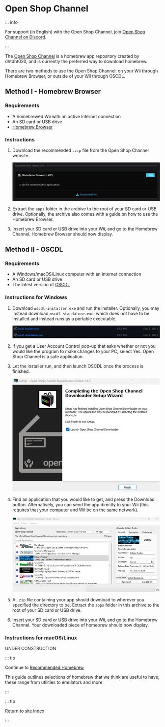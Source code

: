 # Open Shop Channel

::: info

For support (in English) with the Open Shop Channel, join [Open Shop Channel on Discord](https://discord.gg/osc).

:::

The [Open Shop Channel](https://oscwii.org/) is a homebrew app repository created by dhtdht020, and is currently the preferred way to download homebrew.

There are two methods to use the Open Shop Channel: on your Wii through Homebrew Browser, or outside of your Wii through OSCDL.

## Method I - Homebrew Browser

### Requirements

* A homebrewed Wii with an active Internet connection
* An SD card or USB drive
* [Homebrew Browser](https://oscwii.org/library/app/homebrew_browser)

### Instructions

1. Download the recommended `.zip` file from the Open Shop Channel website.

    ![](/images/osc/zip-download-HBB.png)

1. Extract the `apps` folder in the archive to the root of your SD card or USB drive. Optionally, the archive also comes with a guide on how to use the Homebrew Browser.
1. Insert your SD card or USB drive into your Wii, and go to the Homebrew Channel. Homebrew Browser should now display.

## Method II - OSCDL

### Requirements

* A Windows/macOS/Linux computer with an internet connection
* An SD card or USB drive
* The latest version of [OSCDL](https://github.com/dhtdht020/osc-dl/releases/latest)

### Instructions for Windows

1. Download `oscdl-installer.exe` and run the installer. Optionally, you may instead download `oscdl-standalone.exe`, which does not have to be installed and instead runs as a portable executable.

    ![](/images/osc/exe-download-OSCDL.png)

1. If you get a User Account Control pop-up that asks whether or not you would like the program to make changes to your PC, select Yes. Open Shop Channel is a safe application.
1. Let the installer run, and then launch OSCDL once the process is finished.

    ![](/images/osc/install-finished-OSCDL.png)

1. Find an application that you would like to get, and press the Download button. Alternatively, you can send the app directly to your Wii (this requires that your computer and Wii be on the same network).

    ![](/images/osc/app-download-OSCDL.png)

1. A `.zip` file containing your app should download to wherever you specified the directory to be. Extract the `apps` folder in this archive to the root of your SD card or USB drive.
1. Insert your SD card or USB drive into your Wii, and go to the Homebrew Channel. Your downloaded piece of homebrew should now display.

### Instructions for macOS/Linux

UNDER CONSTRUCTION

::: tip

Continue to [Recommended Homebrew](recommended-homebrew)

This guide outlines selections of homebrew that we think are useful to have; these range from utilities to emulators and more.

:::

::: tip

[Return to site index](site-navigation)

:::
